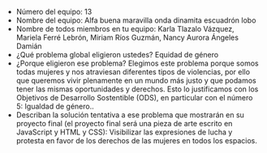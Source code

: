 - Número del equipo: 13
- Nombre del equipo: Alfa buena maravilla onda dinamita escuadrón lobo
- Nombre de todos miembros en tu equipo: Karla Tlazalo Vázquez, Mariela Ferré Lebrón, Miriam Ríos Guzmán, Nancy Aurora Ángeles Damián
- ¿Qué problema global eligieron ustedes? Equidad de género
- ¿Porque eligieron ese problema? Elegimos este problema porque somos todas mujeres y nos atraviesan diferentes tipos de violencias, por ello que queremos vivir plenamente en un mundo más justo y que podamos tener las mismas oportunidades y derechos. Esto lo justificamos con los Objetivos de Desarrollo Sostentible (ODS), en particular con el número 5: Igualdad de género.. 
- Describan la solución tentativa a ese problema que mostrarán en su proyecto final (el proyecto final será una pieza de arte escrito en JavaScript y HTML y CSS): 
Visibilizar las expresiones de lucha y protesta en favor de los derechos de las mujeres en todos los espacios. 
